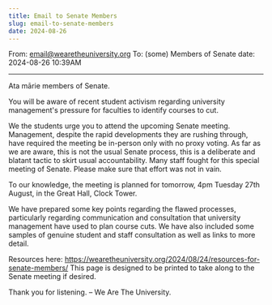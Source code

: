 ```yaml
---
title: Email to Senate Members
slug: email-to-senate-members
date: 2024-08-26
---
```


From: email@wearetheuniversity.org
To: (some) Members of Senate
date: 2024-08-26 10:39AM

---

Ata mārie members of Senate.

You will be aware of recent student activism regarding university management's pressure for faculties to identify courses to cut.

We the students urge you to attend the upcoming Senate meeting. Management, despite the rapid developments they are rushing through, have required the meeting be in-person only with no proxy voting. As far as we are aware, this is not the usual Senate process, this is a deliberate and blatant tactic to skirt usual accountability. Many staff fought for this special meeting of Senate. Please make sure that effort was not in vain.

To our knowledge, the meeting is planned for tomorrow, 4pm Tuesday 27th August, in the Great Hall, Clock Tower.

We have prepared some key points regarding the flawed processes, particularly regarding communication and consultation that university management have used to plan course cuts.
We have also included some samples of genuine student and staff consultation as well as links to more detail.

Resources here:
https://wearetheuniversity.org/2024/08/24/resources-for-senate-members/
This page is designed to be printed to take along to the Senate meeting if desired.

Thank you for listening.
– We Are The University.